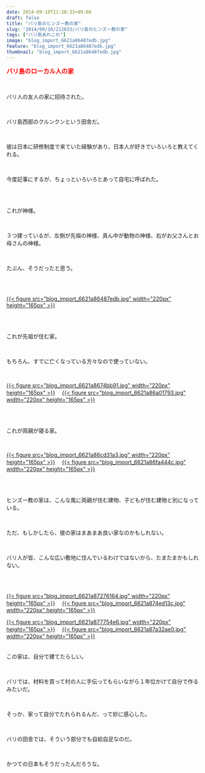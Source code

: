 ```yaml
---
date: 2014-09-10T21:20:33+09:00
draft: false
title: "バリ島のヒンズー教の家"
slug: "2014/09/10/212033/バリ島のヒンズー教の家"
tags: ["バリ島あれこれ"]
image: "blog_import_6621a86487edb.jpg"
feature: "blog_import_6621a86487edb.jpg"
thumbnail: "blog_import_6621a86487edb.jpg"
---
```

<p><font color="#ff0000" size="3"><strong>バリ島のローカル人の家</strong></font></p><br/><p>バリ人の友人の家に招待された。</p><br/><p>バリ島西部のクルンクンという田舎だ。</p><br/><p>彼は日本に研修制度で来ていた経験があり、日本人が好きでいろいろと教えてくれる。</p><br/><p>今度記事にするが、ちょっといろいろとあって自宅に呼ばれた。</p><br/><br/><p>これが神様。</p><br/><p>３つ建っているが、左側が先祖の神様、真ん中が動物の神様、右がお父さんとお母さんの神様。</p><br/><p>たぶん、そうだったと思う。</p><br/><p><br/><a href="blog_import_6621a865c8de3.jpg">{{< figure src="blog_import_6621a86487edb.jpg" width="220px" height="165px" >}}</a> <br/></p><br/><br/><p>これが先祖が住む家。</p><br/><p>もちろん、すでに亡くなっている方々なので使っていない。</p><br/><p><a href="blog_import_6621a868a54e5.jpg">{{< figure src="blog_import_6621a8674bb91.jpg" width="220px" height="165px" >}}</a> 　<a href="blog_import_6621a86b3f8e0.jpg">{{< figure src="blog_import_6621a86a01793.jpg" width="220px" height="165px" >}}</a> <br/><br/></p><br/><p>これが両親が寝る家。</p><br/><p><a href="blog_import_6621a86e3241e.jpg">{{< figure src="blog_import_6621a86cd31a3.jpg" width="220px" height="165px" >}}</a> 　<a href="blog_import_6621a870e0981.jpg">{{< figure src="blog_import_6621a86fa444c.jpg" width="220px" height="165px" >}}</a> <br/><br/></p><br/><p>ヒンズー教の家は、こんな風に両親が住む建物、子どもが住む建物と別になっている。</p><br/><p>ただ、もしかしたら、彼の家はまあまあ良い家なのかもしれない。</p><br/><p>バリ人が皆、こんな広い敷地に住んでいるわけではないから、たまたまかもしれない。</p><br/><br/><p><a href="blog_import_6621a873ad1a7.jpg">{{< figure src="blog_import_6621a87276164.jpg" width="220px" height="165px" >}}</a> 　<a href="blog_import_6621a8762f1fe.jpg">{{< figure src="blog_import_6621a874ed13c.jpg" width="220px" height="165px" >}}</a> <br/></p><p><a href="blog_import_6621a878b300e.jpg">{{< figure src="blog_import_6621a877754e6.jpg" width="220px" height="165px" >}}</a> 　<a href="blog_import_6621a87b70469.jpg">{{< figure src="blog_import_6621a87a32ae0.jpg" width="220px" height="165px" >}}</a> <br/><br/><br/>この家は、自分で建てたらしい。</p><br/><p>バリでは、材料を買って村の人に手伝ってもらいながら１年位かけて自分で作るみたいだ。</p><br/><p>そっか、家って自分でたれられるんだ、って妙に感心した。</p><br/><p>バリの田舎では、そういう部分でも自給自足なのだ。</p><br/><p>かつての日本もそうだったんだろうな。</p><br/><br/><br/><br/><br/><p><br/><br/></p><br/><br/>

